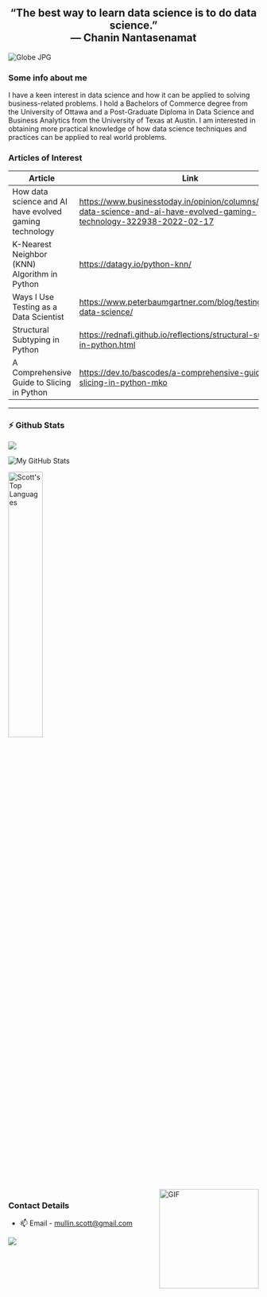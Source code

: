 <p>
  <h2 align="center"><b>“The best way to learn data science is to do data science.” <br> — Chanin Nantasenamat</b></h2>
</p>

![Globe JPG](https://www.ieee.org/content/dam/ieee-org/ieee/web/org/landing-page-carousel/globe.jpg)

### Some info about me
I have a keen interest in data science and how it can be applied to solving business-related problems.  I hold a Bachelors of Commerce degree from the University of Ottawa 
and a Post-Graduate Diploma in Data Science and Business Analytics from the University of Texas at Austin. I am interested in obtaining more practical knowledge of how 
data science techniques and practices can be applied to real world problems.

### Articles of Interest
| Article                | Link                                                                                                               |
|----------------------- |--------------------------------------------------------------------------------------------------------------------|
| How data science and AI have evolved gaming technology   | https://www.businesstoday.in/opinion/columns/story/how-data-science-and-ai-have-evolved-gaming-technology-322938-2022-02-17  |
| K-Nearest Neighbor (KNN) Algorithm in Python   | https://datagy.io/python-knn/  |
| Ways I Use Testing as a Data Scientist   | https://www.peterbaumgartner.com/blog/testing-for-data-science/  |
| Structural Subtyping in Python   | https://rednafi.github.io/reflections/structural-subtyping-in-python.html  |
| A Comprehensive Guide to Slicing in Python   | https://dev.to/bascodes/a-comprehensive-guide-to-slicing-in-python-mko |

-----------------------------------------------------------------------------------------------------------------------------------------------

### :zap: Github Stats
![](./profile-3d-contrib/profile-night-rainbow.svg)

![My GitHub Stats](https://github-readme-stats.vercel.app/api?username=mull0241&show_icons=true&theme=radical)

<img src="https://github-readme-stats.sumanth-talluri.vercel.app/api/top-langs/?username=mull0241&show_icons=true&hide_border=true&theme=radical" width="37%" alt="Scott's Top Languages">

<br>
<img align="right" height="200px" alt="GIF" src="https://911821.smushcdn.com/2227390/wp-content/themes/alexander/assets/img/subject-computer-science.jpg?lossy=1&strip=1&webp=1" />

### Contact Details
- 📫 Email - mullin.scott@gmail.com



![](https://komarev.com/ghpvc/?username=mull0241&label=PROFILE+VIEWS)

<!---
mull0241/mull0241 is a ✨ special ✨ repository because its `README.md` (this file) appears on your GitHub profile.
You can click the Preview link to take a look at your changes.
--->
